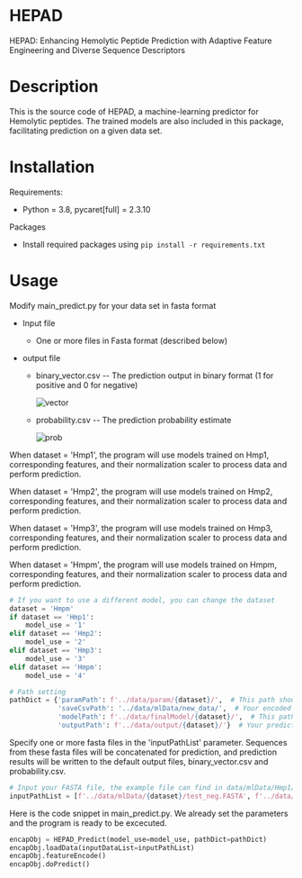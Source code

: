 # HEPAD
HEPAD: Enhancing Hemolytic Peptide Prediction with Adaptive Feature Engineering and Diverse Sequence Descriptors

# Description
This is the source code of HEPAD, a machine-learning predictor for Hemolytic peptides. The trained models are also included in this package, facilitating prediction on a given data set.

# Installation
Requirements:
* Python = 3.8, pycaret[full] = 2.3.10

Packages
* Install required packages using `pip install -r requirements.txt`

# Usage
Modify main_predict.py for your data set in fasta format
* Input file
  * One or more files in Fasta format (described below)
  
* output file
  * binary_vector.csv -- The prediction output in binary format (1 for positive and 0 for negative)
    
    ![vector](https://github.com/csh07/HEPAD/assets/145912636/853a2868-444a-4e67-99c5-713c16507773)

  * probability.csv -- The prediction probability estimate
    
    ![prob](https://github.com/csh07/HEPAD/assets/145912636/9fbba106-faf9-4dc4-9455-775f32463b90)

When dataset = 'Hmp1', the program will use models trained on Hmp1, corresponding features, and their normalization scaler to process data and perform prediction.

When dataset = 'Hmp2', the program will use models trained on Hmp2, corresponding features, and their normalization scaler to process data and perform prediction.

When dataset = 'Hmp3', the program will use models trained on Hmp3, corresponding features, and their normalization scaler to process data and perform prediction.

When dataset = 'Hmpm', the program will use models trained on Hmpm, corresponding features, and their normalization scaler to process data and perform prediction.
```py
# If you want to use a different model, you can change the dataset
dataset = 'Hmpm'
if dataset == 'Hmp1':
    model_use = '1'
elif dataset == 'Hmp2':
    model_use = '2'
elif dataset == 'Hmp3':
    model_use = '3'
elif dataset == 'Hmpm':
    model_use = '4'
```

```py
# Path setting
pathDict = {'paramPath': f'../data/param/{dataset}/',  # This path should have featureTypeDict.pkl and robust.pkl
            'saveCsvPath': '../data/mlData/new_data/',  # Your encoded data will save in this path
            'modelPath': f'../data/finalModel/{dataset}/',  # This path should have 'rbfsvm', 'lightgbm', 'gbc' models. ex: gbc_final.pkl
            'outputPath': f'../data/output/{dataset}/'}  # Your prediction will save in this path
```


Specify one or more fasta files in the 'inputPathList' parameter. Sequences from these fasta files will be concatenated for prediction, and prediction results will be written to the default output files, binary_vector.csv and probability.csv.

```py
# Input your FASTA file, the example file can find in data/mlData/Hmp1/test_neg.FASTA
inputPathList = [f'../data/mlData/{dataset}/test_neg.FASTA', f'../data/mlData/{dataset}/test_pos.FASTA']
```

Here is the code snippet in main_predict.py. We already set the parameters and the program is ready to be excecuted.

```py
encapObj = HEPAD_Predict(model_use=model_use, pathDict=pathDict)
encapObj.loadData(inputDataList=inputPathList)
encapObj.featureEncode()
encapObj.doPredict()
```
